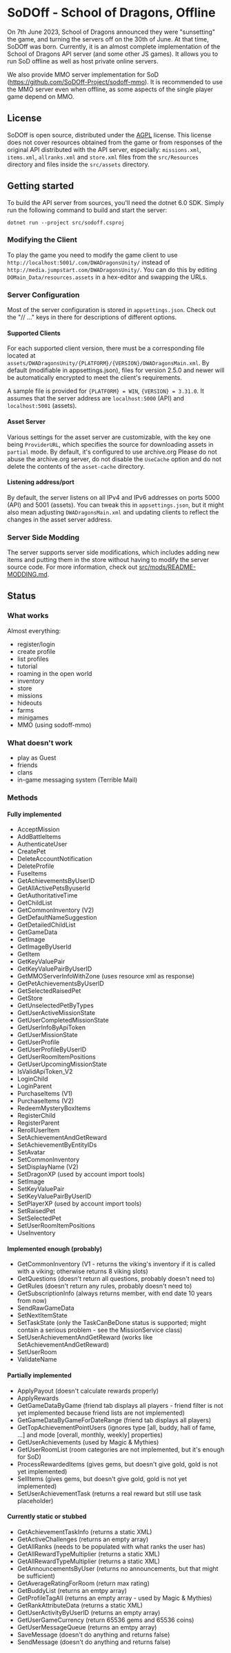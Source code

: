 # SoDOff - School of Dragons, Offline

On 7th June 2023, School of Dragons announced they were "sunsetting" the game, and turning the servers off on the 30th of June.
At that time, SoDOff was born. Currently, it is an almost complete implementation of the School of Dragons API server (and some other JS games).
It allows you to run SoD offline as well as host private online servers.

We also provide MMO server implementation for SoD (https://github.com/SoDOff-Project/sodoff-mmo).
It is recommended to use the MMO server even when offline, as some aspects of the single player game depend on MMO.

## License

SoDOff is open source, distributed under the [AGPL](LICENSE) license.
This license does not cover resources obtained from the game or from responses of the original API distributed with the API server, especially:
	`missions.xml`, `items.xml`, `allranks.xml` and `store.xml` files from the `src/Resources` directory and files inside the `src/assets` directory.

## Getting started

To build the API server from sources, you'll need the dotnet 6.0 SDK. Simply run the following command to build and start the server:

```
dotnet run --project src/sodoff.csproj
```

### Modifying the Client

To play the game you need to modify the game client to use `http://localhost:5001/.com/DWADragonsUnity/` instead of `http://media.jumpstart.com/DWADragonsUnity/`.
You can do this by editing `DOMain_Data/resources.assets` in a hex-editor and swapping the URLs.

### Server Configuration

Most of the server configuration is stored in `appsettings.json`.  Check out the "// ..." keys in there for descriptions of different options.

#### Supported Clients

For each supported client version, there must be a corresponding file located at `assets/DWADragonsUnity/{PLATFORM}/{VERSION}/DWADragonsMain.xml`.
By default (modifiable in appsettings.json), files for version 2.5.0 and newer will be automatically encrypted to meet the client's requirements.

A sample file is provided for `{PLATFORM} = WIN`, `{VERSION} = 3.31.0`.
It assumes that the server address are `localhost:5000` (API) and `localhost:5001` (assets).

#### Asset Server

Various settings for the asset server are customizable, with the key one being `ProviderURL`, which specifies the source for downloading assets in `partial` mode. By default, it's configured to use archive.org
Please do not abuse the archive.org server, do not disable the `UseCache` option and do not delete the contents of the `asset-cache` directory.

#### Listening address/port

By default, the server listens on all IPv4 and IPv6 addresses on ports 5000 (API) and 5001 (assets).
You can tweak this in `appsettings.json`, but it might also mean adjusting `DWADragonsMain.xml` and updating clients to reflect the changes in the asset server address.

### Server Side Modding

The server supports server side modifications, which includes adding new items and putting them in the store without having to modify the server source code.
For more information, check out [src/mods/README-MODDING.md](src/mods/README-MODDING.md).

## Status

### What works

Almost everything:

- register/login
- create profile
- list profiles
- tutorial
- roaming in the open world
- inventory
- store
- missions
- hideouts
- farms
- minigames
- MMO (using sodoff-mmo)

### What doesn't work

- play as Guest
- friends
- clans
- in-game messaging system (Terrible Mail)


### Methods

#### Fully implemented
- AcceptMission
- AddBattleItems
- AuthenticateUser
- CreatePet
- DeleteAccountNotification
- DeleteProfile
- FuseItems
- GetAchievementsByUserID
- GetAllActivePetsByuserId
- GetAuthoritativeTime
- GetChildList
- GetCommonInventory (V2)
- GetDefaultNameSuggestion
- GetDetailedChildList
- GetGameData
- GetImage
- GetImageByUserId
- GetItem
- GetKeyValuePair
- GetKeyValuePairByUserID
- GetMMOServerInfoWithZone (uses resource xml as response)
- GetPetAchievementsByUserID
- GetSelectedRaisedPet
- GetStore
- GetUnselectedPetByTypes
- GetUserActiveMissionState
- GetUserCompletedMissionState
- GetUserInfoByApiToken
- GetUserMissionState
- GetUserProfile
- GetUserProfileByUserID
- GetUserRoomItemPositions
- GetUserUpcomingMissionState
- IsValidApiToken_V2
- LoginChild
- LoginParent
- PurchaseItems (V1)
- PurchaseItems (V2)
- RedeemMysteryBoxItems
- RegisterChild
- RegisterParent
- RerollUserItem
- SetAchievementAndGetReward
- SetAchievementByEntityIDs
- SetAvatar
- SetCommonInventory
- SetDisplayName (V2)
- SetDragonXP (used by account import tools)
- SetImage
- SetKeyValuePair
- SetKeyValuePairByUserID
- SetPlayerXP (used by account import tools)
- SetRaisedPet
- SetSelectedPet
- SetUserRoomItemPositions
- UseInventory

#### Implemented enough (probably)
- GetCommonInventory (V1 -  returns the viking's inventory if it is called with a viking; otherwise returns 8 viking slots)
- GetQuestions (doesn't return all questions, probably doesn't need to)
- GetRules (doesn't return any rules, probably doesn't need to)
- GetSubscriptionInfo (always returns member, with end date 10 years from now)
- SendRawGameData
- SetNextItemState
- SetTaskState (only the TaskCanBeDone status is supported; might contain a serious problem - see the MissionService class)
- SetUserAchievementAndGetReward (works like SetAchievementAndGetReward)
- SetUserRoom
- ValidateName

#### Partially implemented
- ApplyPayout (doesn't calculate rewards properly)
- ApplyRewards
- GetGameDataByGame (friend tab displays all players - friend filter is not yet implemented because friend lists are not implemented)
- GetGameDataByGameForDateRange (friend tab displays all players)
- GetTopAchievementPointUsers (ignores type [all, buddy, hall of fame, ...] and mode [overall, monthly, weekly] properties)
- GetUserAchievements (used by Magic & Mythies)
- GetUserRoomList (room categories are not implemented, but it's enough for SoD)
- ProcessRewardedItems (gives gems, but doesn't give gold, gold is not yet implemented)
- SellItems (gives gems, but doesn't give gold, gold is not yet implemented)
- SetUserAchievementTask (returns a real reward but still use task placeholder)

#### Currently static or stubbed
- GetAchievementTaskInfo (returns a static XML)
- GetActiveChallenges (returns an empty array)
- GetAllRanks (needs to be populated with what ranks the user has)
- GetAllRewardTypeMultiplier (returns a static XML)
- GetAllRewardTypeMultiplier (returns a static XML)
- GetAnnouncementsByUser (returns no announcements, but that might be sufficient)
- GetAverageRatingForRoom (return max rating)
- GetBuddyList (returns an emtpy array)
- GetProfileTagAll (returns an empty array - used by Magic & Mythies)
- GetRankAttributeData (returns a static XML)
- GetUserActivityByUserID (returns an empty array)
- GetUserGameCurrency (return 65536 gems and 65536 coins)
- GetUserMessageQueue (returns an emtpy array)
- SaveMessage (doesn't do anything and returns false)
- SendMessage (doesn't do anything and returns false)
